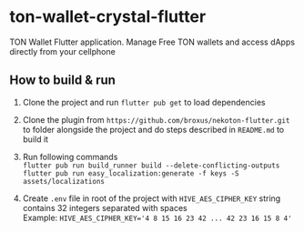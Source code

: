 # ton-wallet-crystal-flutter
TON Wallet Flutter application. Manage Free TON wallets and access dApps directly from your cellphone

## How to build & run

1. Clone the project and run ```flutter pub get``` to load dependencies  

2. Clone the plugin from ```https://github.com/broxus/nekoton-flutter.git``` to folder alongside the project and do steps described in ```README.md``` to build it  

3. Run following commands  
```flutter pub run build_runner build --delete-conflicting-outputs```  
```flutter pub run easy_localization:generate -f keys -S assets/localizations```  

4. Create ```.env``` file in root of the project with ```HIVE_AES_CIPHER_KEY``` string contains 32 integers separated with spaces  
Example: ```HIVE_AES_CIPHER_KEY='4 8 15 16 23 42 ... 42 23 16 15 8 4'```  
